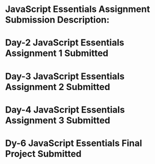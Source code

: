 # JavaScript Essentials Assignment Submission Description:

# Day-2 JavaScript Essentials Assignment 1 Submitted

# Day-3 JavaScript Essentials Assignment 2 Submitted

# Day-4 JavaScript Essentials Assignment 3 Submitted

# Dy-6 JavaScript Essentials Final Project Submitted
